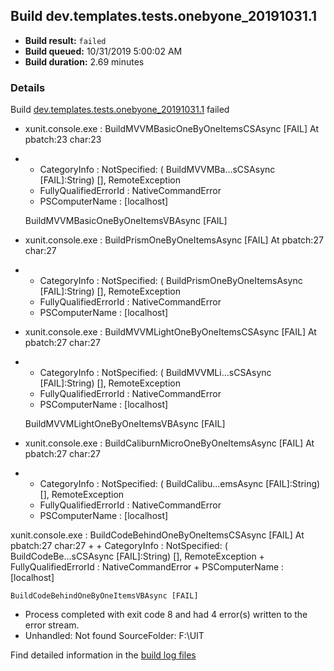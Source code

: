 ## Build dev.templates.tests.onebyone_20191031.1
- **Build result:** `failed`
- **Build queued:** 10/31/2019 5:00:02 AM
- **Build duration:** 2.69 minutes
### Details
Build [dev.templates.tests.onebyone_20191031.1](https://winappstudio.visualstudio.com/web/build.aspx?pcguid=a4ef43be-68ce-4195-a619-079b4d9834c2&builduri=vstfs%3a%2f%2f%2fBuild%2fBuild%2f31670) failed

+ xunit.console.exe :     BuildMVVMBasicOneByOneItemsCSAsync [FAIL]
At pbatch:23 char:23
+ 
    + CategoryInfo          : NotSpecified: (    BuildMVVMBa...sCSAsync [FAIL]:String) [], RemoteException
    + FullyQualifiedErrorId : NativeCommandError
    + PSComputerName        : [localhost]
 
    BuildMVVMBasicOneByOneItemsVBAsync [FAIL]

+ xunit.console.exe :     BuildPrismOneByOneItemsAsync [FAIL]
At pbatch:27 char:27
+ 
    + CategoryInfo          : NotSpecified: (    BuildPrismOneByOneItemsAsync [FAIL]:String) [], RemoteException
    + FullyQualifiedErrorId : NativeCommandError
    + PSComputerName        : [localhost]
 

+ xunit.console.exe :     BuildMVVMLightOneByOneItemsCSAsync [FAIL]
At pbatch:27 char:27
+ 
    + CategoryInfo          : NotSpecified: (    BuildMVVMLi...sCSAsync [FAIL]:String) [], RemoteException
    + FullyQualifiedErrorId : NativeCommandError
    + PSComputerName        : [localhost]
 
    BuildMVVMLightOneByOneItemsVBAsync [FAIL]

+ xunit.console.exe :     BuildCaliburnMicroOneByOneItemsAsync [FAIL]
At pbatch:27 char:27
+ 
    + CategoryInfo          : NotSpecified: (    BuildCalibu...emsAsync [FAIL]:String) [], RemoteException
    + FullyQualifiedErrorId : NativeCommandError
    + PSComputerName        : [localhost]
 
xunit.console.exe :     BuildCodeBehindOneByOneItemsCSAsync [FAIL]
At pbatch:27 char:27
+ 
    + CategoryInfo          : NotSpecified: (    BuildCodeBe...sCSAsync [FAIL]:String) [], RemoteException
    + FullyQualifiedErrorId : NativeCommandError
    + PSComputerName        : [localhost]
 
    BuildCodeBehindOneByOneItemsVBAsync [FAIL]

+ Process completed with exit code 8 and had 4 error(s) written to the error stream.
+ Unhandled: Not found SourceFolder: F:\UIT

Find detailed information in the [build log files]()
